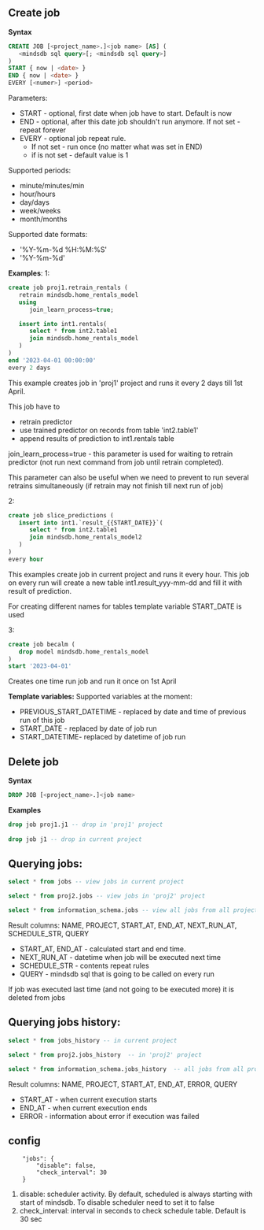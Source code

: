 
## Create job

**Syntax**
```sql
CREATE JOB [<project_name>.]<job name> [AS] (
   <mindsdb sql query>[; <mindsdb sql query>]
)
START { now | <date> }
END { now | <date> }
EVERY [<numer>] <period> 
```
Parameters:
- START - optional, first date when job have to start. Default is now
- END - optional, after this date job shouldn't run anymore. If not set - repeat forever
- EVERY - optional job repeat rule.
  - If not set - run once (no matter what was set in END)
  - if <number> is not set - default value is 1 

Supported periods:
- minute/minutes/min
- hour/hours
- day/days
- week/weeks
- month/months

Supported date formats:
- '%Y-%m-%d %H:%M:%S'
- '%Y-%m-%d'

**Examples**:
1:
```sql
create job proj1.retrain_rentals (
   retrain mindsdb.home_rentals_model
   using
      join_learn_process=true;

   insert into int1.rentals(
      select * from int2.table1
      join mindsdb.home_rentals_model
   )
) 
end '2023-04-01 00:00:00'
every 2 days
```

This example creates job in 'proj1' project and runs it every 2 days till 1st April. 

This job have to
- retrain predictor 
- use trained predictor on records from table 'int2.table1'
- append results of prediction to int1.rentals table

join_learn_process=true - this parameter is used for waiting to retrain predictor
(not run next command from job until retrain completed). 

This parameter can also be useful when we need to prevent to run several retrains simultaneously
(if retrain may not finish till next run of job) 

2:
```sql
create job slice_predictions (
   insert into int1.`result_{{START_DATE}}`(
      select * from int2.table1
      join mindsdb.home_rentals_model2
   )
)
every hour
```
This examples create job in current project and runs it every hour. 
This job on every run will create a new table int1.result_yyy-mm-dd
and fill it with result of prediction.

For creating different names for tables template variable START_DATE is used 

3: 
```sql
create job becalm (
   drop model mindsdb.home_rentals_model
) 
start '2023-04-01'
```
Creates one time run job and run it once on 1st April

**Template variables:**
Supported variables at the moment: 
- PREVIOUS_START_DATETIME - replaced by date and time of previous run of this job 
- START_DATE - replaced by date of job run
- START_DATETIME- replaced by datetime of job run

## Delete job

**Syntax**
```sql
DROP JOB [<project_name>.]<job name>
```
**Examples**
```sql
drop job proj1.j1 -- drop in 'proj1' project
 
drop job j1 -- drop in current project
```

## Querying jobs:

```sql
select * from jobs -- view jobs in current project

select * from proj2.jobs -- view jobs in 'proj2' project 

select * from information_schema.jobs -- view all jobs from all projects 
```

Result columns: NAME, PROJECT, START_AT, END_AT, NEXT_RUN_AT, SCHEDULE_STR, QUERY
- START_AT, END_AT - calculated start and end time.
- NEXT_RUN_AT - datetime when job will be executed next time 
- SCHEDULE_STR - contents repeat rules
- QUERY - mindsdb sql that is going to be called on every run

If job was executed last time (and not going to be executed more) it is deleted from jobs 

## Querying jobs history:

```sql
select * from jobs_history -- in current project

select * from proj2.jobs_history  -- in 'proj2' project 

select * from information_schema.jobs_history  -- all jobs from all projects 
```

Result columns: NAME, PROJECT, START_AT, END_AT, ERROR, QUERY
- START_AT - when current execution starts
- END_AT - when current execution ends
- ERROR - information about error if execution was failed  

## config

```
    "jobs": {
        "disable": false,
        "check_interval": 30
    }
```

1. disable: scheduler activity. By default, scheduled is always starting with start of mindsdb. 
To disable scheduler need to set it to false
2. check_interval: interval in seconds to check schedule table. Default is 30 sec 
